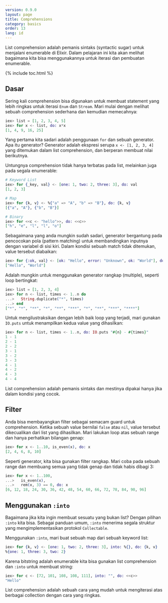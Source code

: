 ```yaml
---
version: 0.9.0
layout: page
title: Comprehensions
category: basics
order: 13
lang: id
---
```


List comprehension adalah pemanis sintaks (syntactic sugar) untuk menjalani enumerable di Elixir.  Dalam pelajaran ini kita akan melihat bagaimana kita bisa menggunakannya untuk iterasi dan pembuatan enumerable.

{% include toc.html %}

## Dasar

Sering kali comprehension bisa digunakan untuk membuat statement yang lebih ringkas untuk iterasi `Enum` dan `Stream`.  Mari mulai dengan melihat sebuah comprehension sederhana dan kemudian memecahnya:

```elixir
iex> list = [1, 2, 3, 4, 5]
iex> for x <- list, do: x*x
[1, 4, 9, 16, 25]
```

Yang pertama kita sadari adalah penggunaan `for` dan sebuah generator.  Apa itu generator?  Generator adalah ekspresi serupa `x <- [1, 2, 3, 4]` yang ditemukan dalam list comprehension, dan berperan membuat nilai berikutnya.

Untungnya comprehension tidak hanya terbatas pada list, melainkan juga pada segala enumerable:

```elixir
# Keyword List
iex> for {_key, val} <- [one: 1, two: 2, three: 3], do: val
[1, 2, 3]

# Map
iex> for {k, v} <- %{"a" => "A", "b" => "B"}, do: {k, v}
[{"a", "A"}, {"b", "B"}]

# Binary
iex> for <<c <- "hello">>, do: <<c>>
["h", "e", "l", "l", "o"]
```

Sebagaimana yang anda mungkin sudah sadari, generator bergantung pada pencocokan pola (pattern matching) untuk membandingkan inputnya dengan variabel di sisi kiri.  Dalam kondisi sebuah match tidak ditemukan, value tersebut diabaikan:

```elixir
iex> for {:ok, val} <- [ok: "Hello", error: "Unknown", ok: "World"], do: val
["Hello", "World"]
```

Adalah mungkin untuk menggunakan generator rangkap (multiple), seperti loop bertingkat:

```elixir
iex> list = [1, 2, 3, 4]
iex> for n <- list, times <- 1..n do
...>   String.duplicate("*", times)
...> end
["*", "*", "**", "*", "**", "***", "*", "**", "***", "****"]
```

Untuk mengilustraksikan dengan lebih baik loop yang terjadi, mari gunakan `IO.puts` untuk menampilkan kedua value yang dihasilkan:

```elixir
iex> for n <- list, times <- 1..n, do: IO.puts "#{n} - #{times}"
1 - 1
2 - 1
2 - 2
3 - 1
3 - 2
3 - 3
4 - 1
4 - 2
4 - 3
4 - 4
```

List comprehension adalah pemanis sintaks dan mestinya dipakai hanya jika dalam kondisi yang cocok.

## Filter

Anda bisa membayangkan filter sebagai semacam guard untuk comprehension.  Ketika sebuah value bernilai `false` atau `nil`, value tersebut dikecualikan dari list yang dihasilkan.  Mari lakukan loop atas sebuah range dan hanya perhatikan bilangan genap:

```elixir
iex> for x <- 1..10, is_even(x), do: x
[2, 4, 6, 8, 10]
```

Seperti generator, kita bisa gunakan filter rangkap.  Mari coba pada sebuah range dan membuang semua yang tidak genap dan tidak habis dibagi 3:

```elixir
iex> for x <- 1..100,
...>   is_even(x),
...>   rem(x, 3) == 0, do: x
[6, 12, 18, 24, 30, 36, 42, 48, 54, 60, 66, 72, 78, 84, 90, 96]
```

## Menggunakan `:into`

Bagaimana jika kita ingin membuat sesuatu yang bukan list?  Dengan pilihan `:into` kita bisa.  Sebagai panduan umum, `:into` menerima segala struktur yang mengimplementasikan protokol `Collectable`.

Menggunakan `:into`, mari buat sebuah map dari sebuah keyword list:

```elixir
iex> for {k, v} <- [one: 1, two: 2, three: 3], into: %{}, do: {k, v}
%{one: 1, three: 3, two: 2}
```

Karena bitstring adalah enumerable kita bisa gunakan list comprehension dan `:into` untuk membuat string:

```elixir
iex> for c <- [72, 101, 108, 108, 111], into: "", do: <<c>>
"Hello"
```

List comprehension adalah sebuah cara yang mudah untuk mengiterasi atas berbagai collection dengan cara yang ringkas.
